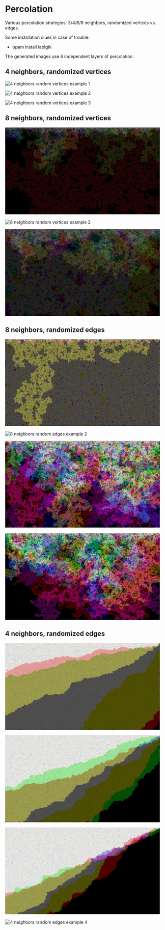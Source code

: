 # Percolation
Various percolation strategies: 3/4/6/8 neighbors, randomized vertices vs. edges.

Some installation clues in case of trouble:
* opam install lablgtk

The generated images use 6 independent layers of percolation.

## 4 neighbors, randomized vertices

![4 neighbors random vertices example 1](images/Neighbors_4_rand_vertices_ex_1.jpg)

![4 neighbors random vertices example 2](images/Neighbors_4_rand_vertices_ex_2.jpg)

![4 neighbors random vertices example 3](images/Neighbors_4_rand_vertices_ex_3.jpg)

## 8 neighbors, randomized vertices

![8 neighbors random vertices example 1](images/Neighbors_8_rand_vertices_ex_1.jpg)

![8 neighbors random vertices example 2](images/Neighbors_8_rand_vertices_ex_2.jpg)

![8 neighbors random vertices example 3](images/Neighbors_8_rand_vertices_ex_3.jpg)

## 8 neighbors, randomized edges

![8 neighbors random edges example 1](images/Neighbors_8_rand_edges_ex_1.jpg)

![8 neighbors random edges example 2](images/Neighbors_8_rand_edges_ex_2.jpg)

![8 neighbors random edges example 3](images/Neighbors_8_rand_edges_ex_3.jpg)

![8 neighbors random edges example 4](images/Neighbors_8_rand_edges_ex_4.jpg)

## 4 neighbors, randomized edges

![4 neighbors random edges example 1](images/Neighbors_4_rand_edges_ex_1.jpg)

![4 neighbors random edges example 2](images/Neighbors_4_rand_edges_ex_2.jpg)

![4 neighbors random edges example 3](images/Neighbors_4_rand_edges_ex_3.jpg)

![4 neighbors random edges example 4](images/Neighbors_4_rand_edges_ex_4.jpg)
